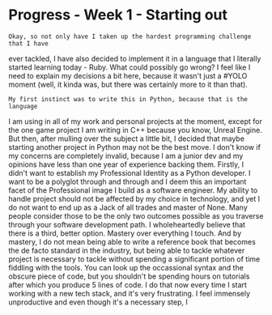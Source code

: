 # Progress - Week 1 - Starting out

    Okay, so not only have I taken up the hardest programming challenge that I have
ever tackled, I have also decided to implement it in a language that I
literally started learning today - Ruby. What could possibly go wrong? I feel
like I need to explain my decisions a bit here, because it wasn't just a #YOLO
moment (well, it kinda was, but there was certainly more to it than that).

    My first instinct was to write this in Python, because that is the language
I am using in all of my work and personal projects at the moment, except for
the one game project I am writing in C++ because you know, Unreal Engine. But
then, after mulling over the subject a little bit, I decided that maybe
starting another project in Python may not be the best move. I don't know if my
concerns are completely invalid, because I am a junior dev and my opinions have
less than one year of experience backing them. Firstly, I didn't want to
establish my Professional Identity as a Python developer. I want to be a
polyglot through and through and I deem this an important facet of the
Professional image I build as a software engineer. My ability to handle project
should not be affected by my choice in technology, and yet I do not want to end
up as a Jack of all trades and master of None. Many people consider those to be
the only two outcomes possible as you traverse through your software
development path. I wholeheartedly believe that there is a third, better
option. Mastery over everything I touch. And by mastery, I do not mean being
able to write a reference book that becomes the de facto standard in the
industry, but being able to tackle whatever project is necessary to tackle
without spending a significant portion of time fiddling with the tools. You can
look up the occassional syntax and the obscure piece of code, but you shouldn't
be spending hours on tutorials after which you produce 5 lines of code. I do
that now every time I start working with a new tech stack, and it's very
frustrating. I feel immensely unproductive and even though it's a necessary
step, I 
